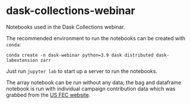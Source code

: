 # dask-collections-webinar

Notebooks used in the Dask Collections webinar.

The recommended environment to run the notebooks can be created with
`conda`:

```
conda create -n dask-webinar python=3.9 dask distributed dask-labextension zarr
```

Just run `jupyter lab` to start up a server to run the notebooks.

The array notebook can be run without any data; the bag and dataframe
notebook is run with individual campaign contribution data which was
grabbed from the [US FEC
website](https://www.fec.gov/data/browse-data/?tab=bulk-data).
